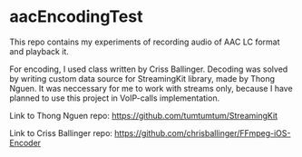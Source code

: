 # aacEncodingTest
This repo contains my experiments of recording audio of AAC LC format and playback it.

For encoding, I used class written by Criss Ballinger. Decoding was solved by writing custom data source for StreamingKit library, made by Thong Nguen. It was neccessary for me to work with streams only, because I have planned to use this project in VoIP-calls implementation.

Link to Thong Nguen repo: https://github.com/tumtumtum/StreamingKit

Link to Criss Ballinger repo: https://github.com/chrisballinger/FFmpeg-iOS-Encoder
